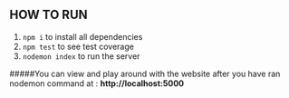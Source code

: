 ## HOW TO RUN

1. `npm i` to install all dependencies
2. `npm test` to see test coverage
3. `nodemon index` to run the server

#####You can view and play around with the website after you have ran nodemon command at : __http://localhost:5000__
